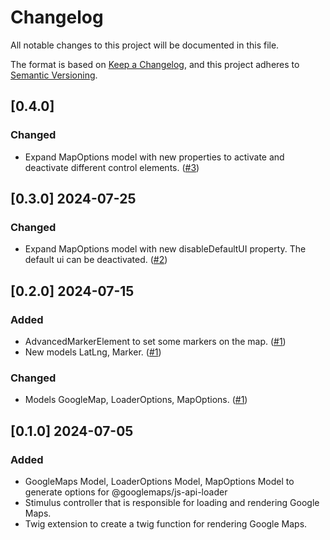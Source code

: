 # Changelog

All notable changes to this project will be documented in this file.

The format is based on [Keep a Changelog](https://keepachangelog.com/en/1.1.0/),
and this project adheres to [Semantic Versioning](https://semver.org/spec/v2.0.0.html).

## [0.4.0]

### Changed

- Expand MapOptions model with new properties to activate and deactivate different control elements.
  ([#3](https://github.com/Wild-Siena/google-maps-bundle/issues/3))

## [0.3.0] 2024-07-25

### Changed

- Expand MapOptions model with new disableDefaultUI property.
  The default ui can be deactivated. ([#2](https://github.com/Wild-Siena/google-maps-bundle/issues/2))

## [0.2.0] 2024-07-15

### Added

- AdvancedMarkerElement to set some markers on the map. ([#1](https://github.com/Wild-Siena/google-maps-bundle/issues/1))
- New models LatLng, Marker. ([#1](https://github.com/Wild-Siena/google-maps-bundle/issues/1))

### Changed

- Models GoogleMap, LoaderOptions, MapOptions. ([#1](https://github.com/Wild-Siena/google-maps-bundle/issues/1))

## [0.1.0] 2024-07-05

### Added

- GoogleMaps Model, LoaderOptions Model, MapOptions Model to generate options for @googlemaps/js-api-loader
- Stimulus controller that is responsible for loading and rendering Google Maps.
- Twig extension to create a twig function for rendering Google Maps.
